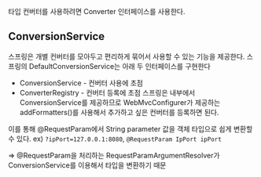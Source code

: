 타입 컨버터를 사용하려면 Converter 인터페이스를 사용한다.
## ConversionService
스프링은 개별 컨버터를 모아두고 편리하게 묶어서 사용할 수 있는 기능을 제공한다.
스프링의 DefaultConversionService는 아래 두 인터페이스를 구현한다
- ConversionService - 컨버터 사용에 초점
- ConverterRegistry - 컨버터 등록에 초점
스프링은 내부에서 ConversionService를 제공하므로 WebMvcConfigurer가 제공하는 addFormatters()를 사용해서 추가하고 싶은 컨버터를 등록하면 된다.

이를 통해 @RequestParam에서 String parameter 값을 객체 타입으로 쉽게 변환할 수 있다. 
ex) `?ipPort=127.0.0.1:8080`, `@RequestParam IpPort ipPort`

=> @RequestParam을 처리하는 RequestParamArgumentResolver가 ConversionService를 이용해서 타입을 변환하기 때문